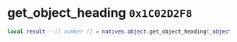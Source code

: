 # get_object_heading `0x1C02D2F8`

```lua
local result --[[ number ]] = natives.object.get_object_heading(_object --[[ number ]])
```